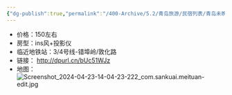 ```yaml
---
{"dg-publish":true,"permalink":"/400-Archive/5.2/青岛旅游/民宿列表/青岛未晚民宿-市区/"}
---
```


- 价格：150左右
- 房型：ins风+投影仪
- 临近地铁站：3/4号线-错埠岭/敦化路
- 链接： http://dpurl.cn/bUc51WJz
- 地图：![Screenshot_2024-04-23-14-04-23-222_com.sankuai.meituan-edit.jpg](/img/user/800-%E5%85%B6%E4%BB%96/801-%E5%9B%BE%E7%89%87/Screenshot_2024-04-23-14-04-23-222_com.sankuai.meituan-edit.jpg)